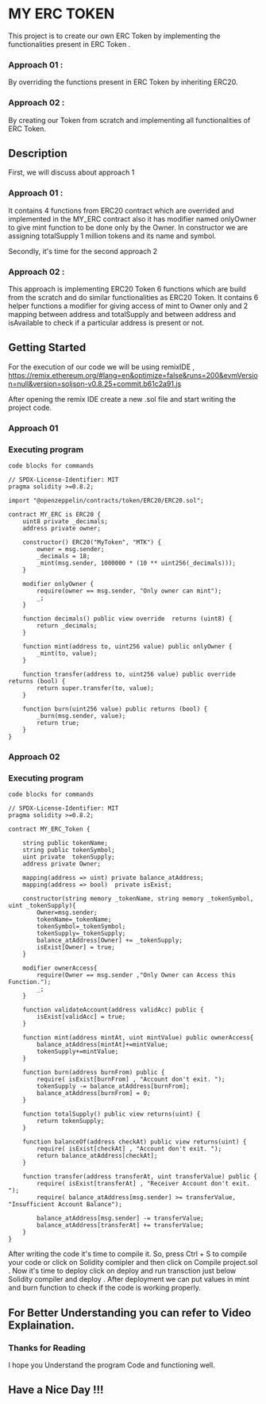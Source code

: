 # MY ERC TOKEN
This project is to create our own ERC Token by implementing the functionalities present in ERC Token .

### Approach 01 :
By overriding the functions present in ERC Token by inheriting ERC20.

### Approach 02 :
By creating our Token from scratch and implementing all functionalities of ERC Token.

## Description

First, we will discuss about approach 1
### Approach 01 :
It contains 4 functions from ERC20 contract which are overrided and implemented in the MY_ERC contract also it has modifier named onlyOwner to give mint function to be done only by the Owner.
In constructor we are assigning totalSupply 1 million tokens and its name and symbol.

Secondly, it's time for the second approach 2
### Approach 02 : 
This approach is implementing ERC20 Token 6 functions which are build from the scratch and do similar functionalities as ERC20 Token.
It contains 6 helper functions a modifier for giving access of mint to Owner only and 2 mapping between address and totalSupply and between address and isAvailable to check if a particular address is present or not.


## Getting Started

For the execution of our code we will be using remixIDE ,
https://remix.ethereum.org/#lang=en&optimize=false&runs=200&evmVersion=null&version=soljson-v0.8.25+commit.b61c2a91.js

After opening the remix IDE create a new .sol file and start writing the project code.

### Approach 01

### Executing program

```
code blocks for commands

// SPDX-License-Identifier: MIT
pragma solidity >=0.8.2;

import "@openzeppelin/contracts/token/ERC20/ERC20.sol";

contract MY_ERC is ERC20 {
    uint8 private _decimals;
    address private owner;

    constructor() ERC20("MyToken", "MTK") {
        owner = msg.sender;
        _decimals = 18;
        _mint(msg.sender, 1000000 * (10 ** uint256(_decimals)));
    }

    modifier onlyOwner {
        require(owner == msg.sender, "Only owner can mint");
        _;
    }
    
    function decimals() public view override  returns (uint8) {
        return _decimals;
    }

    function mint(address to, uint256 value) public onlyOwner {
        _mint(to, value);
    }

    function transfer(address to, uint256 value) public override returns (bool) {
        return super.transfer(to, value);
    }

    function burn(uint256 value) public returns (bool) {
        _burn(msg.sender, value);
        return true;
    }
}

```

### Approach 02

### Executing program

```
code blocks for commands

// SPDX-License-Identifier: MIT
pragma solidity >=0.8.2;

contract MY_ERC_Token {

    string public tokenName;
    string public tokenSymbol;
    uint private  tokenSupply;
    address private Owner;

    mapping(address => uint) private balance_atAddress;
    mapping(address => bool)  private isExist;

    constructor(string memory _tokenName, string memory _tokenSymbol, uint _tokenSupply){
        Owner=msg.sender;
        tokenName=_tokenName;
        tokenSymbol=_tokenSymbol;
        tokenSupply=_tokenSupply;
        balance_atAddress[Owner] += _tokenSupply;
        isExist[Owner] = true;
    }

    modifier ownerAccess{
        require(Owner == msg.sender ,"Only Owner can Access this Function.");
        _;
    }

    function validateAccount(address validAcc) public {
        isExist[validAcc] = true;
    }

    function mint(address mintAt, uint mintValue) public ownerAccess{
        balance_atAddress[mintAt]+=mintValue;
        tokenSupply+=mintValue;
    }

    function burn(address burnFrom) public {
        require( isExist[burnFrom] , "Account don't exit. ");
        tokenSupply -= balance_atAddress[burnFrom];
        balance_atAddress[burnFrom] = 0;
    }

    function totalSupply() public view returns(uint) {
        return tokenSupply;
    }

    function balanceOf(address checkAt) public view returns(uint) {
        require( isExist[checkAt] , "Account don't exit. ");
        return balance_atAddress[checkAt];
    }

    function transfer(address transferAt, uint transferValue) public {
        require( isExist[transferAt] , "Receiver Account don't exit. ");
        require( balance_atAddress[msg.sender] >= transferValue, "Insufficient Account Balance");
        
        balance_atAddress[msg.sender] -= transferValue;
        balance_atAddress[transferAt] += transferValue;
    }
}

```

After writing the code it's time to compile it. So, press Ctrl + S to compile your code or click on Solidity comipler and then click on Compile project.sol . Now it's time to deploy click on deploy and run transction just below Solidity compiler and deploy . After deployment we can put values in mint and burn function to check if the code is working properly.

## For Better Understanding you can refer to Video Explaination.

### Thanks for Reading
I hope you Understand the program Code and functioning well.
## Have a Nice Day !!!

